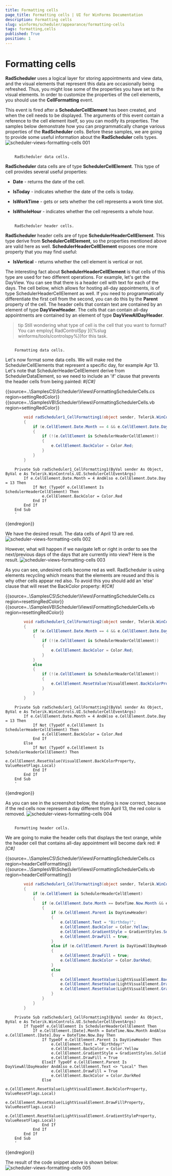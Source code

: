 ```yaml
---
title: Formatting cells
page_title: Formatting cells | UI for WinForms Documentation
description: Formatting cells
slug: winforms/scheduler/appearance/formatting-cells
tags: formatting,cells
published: True
position: 1
---
```


# Formatting cells



__RadScheduler__ uses a logical layer for storing appointments and view data, and the visual elements that represent
        this data are occasionally being refreshed. Thus, you might lose some of the properties you have set to the visual
        elements. In order to customize the properties of the cell elements, you should use the
        __CellFormatting__ event.
      

This event is fired after a __SchedulerCellElement__ has been created, and when the cell
        needs to be displayed. The arguments of this event contain a reference to the cell element itself,
        so you can modify its properties. The samples below demonstrate how you can programmatically change
        various properties of the __RadScheduler__ cells. Before these samples, we are going to provide some useful
        information about the __RadScheduler__ cells types.
      ![scheduler-views-formatting-cells 001](images/scheduler-views-formatting-cells001.png)

## 
        RadScheduler data cells.
      

__RadScheduler__ data cells are of type __SchedulerCellElement__. This type of cell provides
          several useful properties:
        

* __Date__ - returns the date of the cell.
            

* __IsToday__ - indicates whether the date of the cells is today.
            

* __IsWorkTime__ - gets or sets whether the cell represents a work time slot.
            

* __IsWholeHour__ - indicates whether the cell represents a whole hour.
            

## 
        RadScheduler header cells.
      

__RadScheduler__ header cells are of type __SchedulerHeaderCellElement__. This type derive from __SchedulerCellElement__,
          so the properties mentioned above are valid here as well. __SchedulerHeaderCellElement__ exposes one more property
          that you may find useful:
        

* __IsVertical__ - returns whether the cell element is vertical or not.
            

The interesting fact about __SchedulerHeaderCellElement__ is that cells of this type are used for two different operations.
          For example, let's get the DayView. You can see that there is a header cell with text for each of the days.
          The cell below, which allows for hosting all-day appointments, is of type SchedulerHeaderCellElement as well.
          If you need to programmatically differentiate the first cell from the second,
          you can do this by the __Parent__ property of the cell.
          The header cells that contain text are contained by an element of type
          __DayViewHeader__. The cells that can contain all-day appointments are contained by an
          element of type __DayViewAllDayHeader__.
        

>tip Still wondering what type of cell is the cell that you want to format? You can employ[
              RadControlSpy
            ]({%slug winforms/tools/controlspy%})for this task.
>


## 
        Formatting data cells.
      

Let's now format some data cells. We will make red the SchedulerCellElements
          that represent a specific day, for example Apr 13. Let's note that
          SchedulerHeaderCellElement derive from SchedulerDataElement, so we
          need to include an 'if' clause that prevents the header cells from being painted:
        #_[C#]_

	



{{source=..\SamplesCS\Scheduler\Views\FormattingSchedulerCells.cs region=settingRedColor}} 
{{source=..\SamplesVB\Scheduler\Views\FormattingSchedulerCells.vb region=settingRedColor}} 

````C#
        void radScheduler1_CellFormatting1(object sender, Telerik.WinControls.UI.SchedulerCellEventArgs e)
        {
            if (e.CellElement.Date.Month == 4 && e.CellElement.Date.Day == 13)
            {
                if (!(e.CellElement is SchedulerHeaderCellElement))
                {
                    e.CellElement.BackColor = Color.Red;
                }                
            }
        }
````
````VB.NET
    Private Sub radScheduler1_CellFormatting1(ByVal sender As Object, ByVal e As Telerik.WinControls.UI.SchedulerCellEventArgs)
        If e.CellElement.Date.Month = 4 AndAlso e.CellElement.Date.Day = 13 Then
            If Not (TypeOf e.CellElement Is SchedulerHeaderCellElement) Then
                e.CellElement.BackColor = Color.Red
            End If
        End If
    End Sub
    '
````

{{endregion}} 




We have the desired result. The data cells of April 13 are red.
        ![scheduler-views-formatting-cells 002](images/scheduler-views-formatting-cells002.png)

However, what will happen if we navigate left or right in order to see the next/previous days of the
          days that are currently into view? Here is the result.
        ![scheduler-views-formatting-cells 003](images/scheduler-views-formatting-cells003.png)

As you can see, undesired cells become red as well. RadScheduler is using elements recycling which means that the elements are reused and this
          is why other cells appear red also. To avoid this you should add an 'else' clause that will reset the BackColor property:
        #_[C#]_

	



{{source=..\SamplesCS\Scheduler\Views\FormattingSchedulerCells.cs region=resettingRedColor}} 
{{source=..\SamplesVB\Scheduler\Views\FormattingSchedulerCells.vb region=resettingRedColor}} 

````C#
        void radScheduler1_CellFormatting2(object sender, Telerik.WinControls.UI.SchedulerCellEventArgs e)
        {
            if (e.CellElement.Date.Month == 4 && e.CellElement.Date.Day == 13)
            {
                if (!(e.CellElement is SchedulerHeaderCellElement))
                {
                    e.CellElement.BackColor = Color.Red;
                }    
            }
            else
            {
                if (!(e.CellElement is SchedulerHeaderCellElement))
                {
                    e.CellElement.ResetValue(VisualElement.BackColorProperty, ValueResetFlags.Local);
                }
            }
        }
````
````VB.NET
    Private Sub radScheduler1_CellFormatting2(ByVal sender As Object, ByVal e As Telerik.WinControls.UI.SchedulerCellEventArgs)
        If e.CellElement.Date.Month = 4 AndAlso e.CellElement.Date.Day = 13 Then
            If Not (TypeOf e.CellElement Is SchedulerHeaderCellElement) Then
                e.CellElement.BackColor = Color.Red
            End If
        Else
            If Not (TypeOf e.CellElement Is SchedulerHeaderCellElement) Then
                e.CellElement.ResetValue(VisualElement.BackColorProperty, ValueResetFlags.Local)
            End If
        End If
    End Sub
    '
````

{{endregion}} 




As you can see in the screenshot below, the styling is now correct, because if the red cells now represent a
          day different from April 13, the red color is removed.
        ![scheduler-views-formatting-cells 004](images/scheduler-views-formatting-cells004.png)

## 
        Formatting header cells.
      

We are going to make the header cells that displays the text orange, while
          the header cell that contains all-day appointment will become dark red:
        #_[C#]_

	



{{source=..\SamplesCS\Scheduler\Views\FormattingSchedulerCells.cs region=headerCellFormatting}} 
{{source=..\SamplesVB\Scheduler\Views\FormattingSchedulerCells.vb region=headerCellFormatting}} 

````C#
        void radScheduler1_CellFormatting3(object sender, Telerik.WinControls.UI.SchedulerCellEventArgs e)
        {
            if (e.CellElement is SchedulerHeaderCellElement)
            {
                if (e.CellElement.Date.Month == DateTime.Now.Month && e.CellElement.Date.Day == DateTime.Now.Day)
                {
                    if (e.CellElement.Parent is DayViewHeader)
                    {
                        e.CellElement.Text = "Birthday!";
                        e.CellElement.BackColor = Color.Yellow;
                        e.CellElement.GradientStyle = GradientStyles.Solid;
                        e.CellElement.DrawFill = true;
                    }
                    else if (e.CellElement.Parent is DayViewAllDayHeader && e.CellElement.Text != "Local")
                    {
                        e.CellElement.DrawFill = true;
                        e.CellElement.BackColor = Color.DarkRed;
                    }
                    else
                    {
                        e.CellElement.ResetValue(LightVisualElement.BackColorProperty, ValueResetFlags.Local);
                        e.CellElement.ResetValue(LightVisualElement.DrawFillProperty, ValueResetFlags.Local);
                        e.CellElement.ResetValue(LightVisualElement.GradientStyleProperty, ValueResetFlags.Local);
                    }
                }
            }
        }
````
````VB.NET
    Private Sub radScheduler1_CellFormatting3(ByVal sender As Object, ByVal e As Telerik.WinControls.UI.SchedulerCellEventArgs)
        If TypeOf e.CellElement Is SchedulerHeaderCellElement Then
            If e.CellElement.[Date].Month = DateTime.Now.Month AndAlso e.CellElement.[Date].Day = DateTime.Now.Day Then
                If TypeOf e.CellElement.Parent Is DayViewHeader Then
                    e.CellElement.Text = "Birthday!"
                    e.CellElement.BackColor = Color.Yellow
                    e.CellElement.GradientStyle = GradientStyles.Solid
                    e.CellElement.DrawFill = True
                ElseIf TypeOf e.CellElement.Parent Is DayViewAllDayHeader AndAlso e.CellElement.Text <> "Local" Then
                    e.CellElement.DrawFill = True
                    e.CellElement.BackColor = Color.DarkRed
                Else
                    e.CellElement.ResetValue(LightVisualElement.BackColorProperty, ValueResetFlags.Local)
                    e.CellElement.ResetValue(LightVisualElement.DrawFillProperty, ValueResetFlags.Local)
                    e.CellElement.ResetValue(LightVisualElement.GradientStyleProperty, ValueResetFlags.Local)
                End If
            End If
        End If
    End Sub
    '
````

{{endregion}} 




The result of the code snippet above is shown below:![scheduler-views-formatting-cells 005](images/scheduler-views-formatting-cells005.png)
